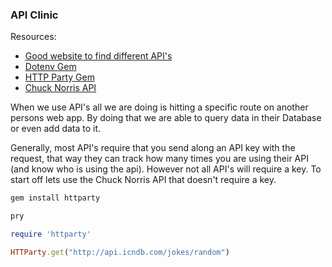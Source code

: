 ### API Clinic

Resources:

*  [Good website to find different API's](https://www.apitools.com/apis)
*  [Dotenv Gem](https://github.com/bkeepers/dotenv)
*  [HTTP Party Gem](https://github.com/jnunemaker/httparty)
*  [Chuck Norris API](http://www.icndb.com/api/)

When we use API's all we are doing is hitting a specific route on another
persons web app.  By doing that we are able to query data in their Database or
even add data to it.

Generally, most API's require that you send along an API key with the request,
that way they can track how many times you are using their API (and know who is
using the api).  However not all
API's will require a key.  To start off lets use the Chuck Norris API that
doesn't require a key.

```ruby
gem install httparty

pry

require 'httparty'

HTTParty.get("http://api.icndb.com/jokes/random")
```




